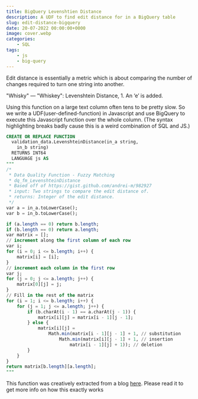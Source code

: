 ```yaml
---
title: BigQuery Levenshtien Distance 
description: A UDF to find edit distance for in a BigQuery table
slug: edit-distance-bigquery
date: 20-07-2022 00:00:00+0000
image: cover.webp
categories:
    - SQL
tags:
    - js
    - big-query
---
```


Edit distance is essentially a metric which is about comparing the number of changes required to turn one string into another. 

"Whisky" — "Whiskey": Levenshtein Distance, 1. An ‘e’ is added.

Using this function on a large text column often tens to be pretty slow. So we write a UDF(user-defined-function) in Javascript and use BigQuery to execute this Javascript function over the whole column. (The syntax highlighting breaks badly cause this is a weird combination of SQL and JS.)

```sql
CREATE OR REPLACE FUNCTION
  validation_data.LevenshteinDistance(in_a string,
    in_b string)
  RETURNS INT64
  LANGUAGE js AS 
"""
/*
 * Data Quality Function - Fuzzy Matching
 * dq_fm_LevenshteinDistance
 * Based off of https://gist.github.com/andrei-m/982927
 * input: Two strings to compare the edit distance of.
 * returns: Integer of the edit distance.
 */
var a = in_a.toLowerCase();
var b = in_b.toLowerCase();

if (a.length == 0) return b.length;
if (b.length == 0) return a.length;
var matrix = [];
// increment along the first column of each row
var i;
for (i = 0; i <= b.length; i++) {
    matrix[i] = [i];
}
// increment each column in the first row
var j;
for (j = 0; j <= a.length; j++) {
    matrix[0][j] = j;
}
// Fill in the rest of the matrix
for (i = 1; i <= b.length; i++) {
    for (j = 1; j <= a.length; j++) {
        if (b.charAt(i - 1) == a.charAt(j - 1)) {
            matrix[i][j] = matrix[i - 1][j - 1];
        } else {
            matrix[i][j] =
                Math.min(matrix[i - 1][j - 1] + 1, // substitution
                    Math.min(matrix[i][j - 1] + 1, // insertion
                        matrix[i - 1][j] + 1)); // deletion
        }
    }
}
return matrix[b.length][a.length];
"""
```

This function was creatively extracted from a blog [here](https://medium.com/google-cloud/a-journey-into-bigquery-fuzzy-matching-2-of-1-more-soundex-and-levenshtein-distance-e64b25ea4ec7). Please read it to get more info on how this exactly works